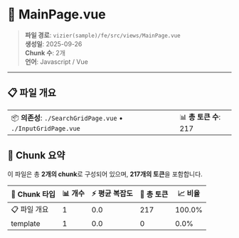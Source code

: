 # 📄 MainPage.vue

> **파일 경로**: `vizier(sample)/fe/src/views/MainPage.vue`  
> **생성일**: 2025-09-26  
> **Chunk 수**: 2개  
> **언어**: Javascript / Vue
---


## 📋 파일 개요

| | |
|--|--|
| 📦 **의존성**: `./SearchGridPage.vue` • `./InputGridPage.vue` | 📊 **총 토큰 수**: 217 |






## 🧩 Chunk 요약

이 파일은 총 **2개의 chunk**로 구성되어 있으며, **217개의 토큰**을 포함합니다.

| 🧩 Chunk 타입 | 📊 개수 | ⚡ 평균 복잡도 | 📝 총 토큰 | 📈 비율 |
|---------------|--------|-------------|----------|--------|
| 📋 파일 개요 | 1 | 0.0 | 217 | 100.0% |
| template | 1 | 0.0 | 0 | 0.0% |

